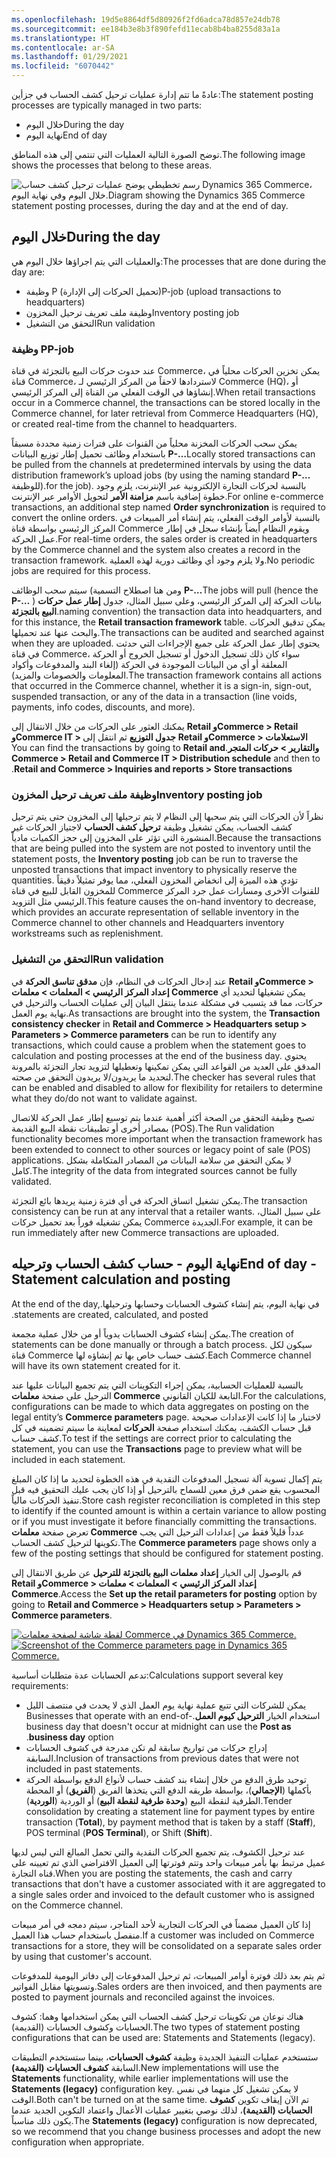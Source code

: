 ```yaml
---
ms.openlocfilehash: 19d5e8864df5d80926f2fd6adca78d857e24db78
ms.sourcegitcommit: ee184b3e8b3f890fefd11ecab8b4ba8255d83a1a
ms.translationtype: HT
ms.contentlocale: ar-SA
ms.lasthandoff: 01/29/2021
ms.locfileid: "6070442"
---
```

<span data-ttu-id="ceec2-101">عادةً ما تتم إدارة عمليات ترحيل كشف الحساب في جزأين:</span><span class="sxs-lookup"><span data-stu-id="ceec2-101">The statement posting processes are typically managed in two parts:</span></span> 

- <span data-ttu-id="ceec2-102">خلال اليوم</span><span class="sxs-lookup"><span data-stu-id="ceec2-102">During the day</span></span>
- <span data-ttu-id="ceec2-103">نهاية اليوم</span><span class="sxs-lookup"><span data-stu-id="ceec2-103">End of day</span></span> 
 
<span data-ttu-id="ceec2-104">توضح الصورة التالية العمليات التي تنتمي إلى هذه المناطق.</span><span class="sxs-lookup"><span data-stu-id="ceec2-104">The following image shows the processes that belong to these areas.</span></span> 

![ <span data-ttu-id="ceec2-105">رسم تخطيطي يوضح عمليات ترحيل كشف حساب Dynamics 365 Commerce، خلال اليوم وفي نهاية اليوم.</span><span class="sxs-lookup"><span data-stu-id="ceec2-105">Diagram showing the Dynamics 365 Commerce statement posting processes, during the day and at the end of day.</span></span>](../media/statement-posting-process.jpg)
 
## <a name="during-the-day"></a><span data-ttu-id="ceec2-106">خلال اليوم</span><span class="sxs-lookup"><span data-stu-id="ceec2-106">During the day</span></span>
<span data-ttu-id="ceec2-107">والعمليات التي يتم اجراؤها خلال اليوم هي:</span><span class="sxs-lookup"><span data-stu-id="ceec2-107">The processes that are done during the day are:</span></span>

- <span data-ttu-id="ceec2-108">وظيفة P (تحميل الحركات إلى الإدارة)</span><span class="sxs-lookup"><span data-stu-id="ceec2-108">P-job (upload transactions to headquarters)</span></span>
- <span data-ttu-id="ceec2-109">وظيفة ملف تعريف ترحيل المخزون</span><span class="sxs-lookup"><span data-stu-id="ceec2-109">Inventory posting job</span></span>
- <span data-ttu-id="ceec2-110">التحقق من التشغيل</span><span class="sxs-lookup"><span data-stu-id="ceec2-110">Run validation</span></span>

### <a name="p-job"></a><span data-ttu-id="ceec2-111">وظيفة P</span><span class="sxs-lookup"><span data-stu-id="ceec2-111">P-job</span></span>
<span data-ttu-id="ceec2-112">عند حدوث حركات البيع بالتجزئة في قناة Commerce، يمكن تخزين الحركات محلياً في قناة Commerce، لاستردادها لاحقاً من المركز الرئيسي لـ Commerce (HQ)، أو إنشاؤها في الوقت الفعلي من القناة إلى المركز الرئيسي.</span><span class="sxs-lookup"><span data-stu-id="ceec2-112">When retail transactions occur in a Commerce channel, the transactions can be stored locally in the Commerce channel, for later retrieval from Commerce Headquarters (HQ), or created real-time from the channel to headquarters.</span></span> 

<span data-ttu-id="ceec2-113">يمكن سحب الحركات المخزنة محلياً من القنوات على فترات زمنية محددة مسبقاً باستخدام وظائف تحميل إطار توزيع البيانات **P-…**</span><span class="sxs-lookup"><span data-stu-id="ceec2-113">Locally stored transactions can be pulled from the channels at predetermined intervals by using the data distribution framework’s upload jobs (by using the naming standard **P-…**</span></span> <span data-ttu-id="ceec2-114">للوظيفة).</span><span class="sxs-lookup"><span data-stu-id="ceec2-114">for the job).</span></span> <span data-ttu-id="ceec2-115">بالنسبة لحركات التجارة الإلكترونية عبر الإنترنت، يلزم وجود خطوة إضافية باسم **مزامنة الأمر** لتحويل الأوامر عبر الإنترنت.</span><span class="sxs-lookup"><span data-stu-id="ceec2-115">For online e-commerce transactions, an additional step named **Order synchronization** is required to convert the online orders.</span></span> <span data-ttu-id="ceec2-116">بالنسبة لأوامر الوقت الفعلي، يتم إنشاء أمر المبيعات في المركز الرئيسي بواسطة قناة Commerce ويقوم النظام أيضاً بإنشاء سجل في إطار عمل الحركة.</span><span class="sxs-lookup"><span data-stu-id="ceec2-116">For real-time orders, the sales order is created in headquarters by the Commerce channel and the system also creates a record in the transaction framework.</span></span> <span data-ttu-id="ceec2-117">ولا يلزم وجود أي وظائف دورية لهذه العملية.</span><span class="sxs-lookup"><span data-stu-id="ceec2-117">No periodic jobs are required for this process.</span></span> 

<span data-ttu-id="ceec2-118">سيتم سحب الوظائف (ومن هنا اصطلاح التسمية **P-…**</span><span class="sxs-lookup"><span data-stu-id="ceec2-118">The jobs will pull (hence the **P-…**</span></span> <span data-ttu-id="ceec2-119">) بيانات الحركة إلى المركز الرئيسي، وعلى سبيل المثال، جدول **إطار عمل حركات البيع بالتجزئة**.</span><span class="sxs-lookup"><span data-stu-id="ceec2-119">naming convention) the transaction data into headquarters, and for this instance, the **Retail transaction framework** table.</span></span> <span data-ttu-id="ceec2-120">يمكن تدقيق الحركات والبحث عنها عند تحميلها.</span><span class="sxs-lookup"><span data-stu-id="ceec2-120">The transactions can be audited and searched against when they are uploaded.</span></span> <span data-ttu-id="ceec2-121">يحتوي إطار عمل الحركة على جميع الإجراءات التي حدثت في قناة Commerce، سواء كان ذلك تسجيل الدخول أو تسجيل الخروج أو الحركة المعلقة أو أي من البيانات الموجودة في الحركة (إلغاء البند والمدفوعات وأكواد المعلومات والخصومات والمزيد).</span><span class="sxs-lookup"><span data-stu-id="ceec2-121">The transaction framework contains all actions that occurred in the Commerce channel, whether it is a sign-in, sign-out, suspended transaction, or any of the data in a transaction (line voids, payments, info codes, discounts, and more).</span></span>

<span data-ttu-id="ceec2-122">يمكنك العثور على الحركات من خلال الانتقال إلى **Retail وCommerce > Retail وCommerce IT > جدول التوزيع** ثم انتقل إلى **Retail وCommerce > ‏‫الاستعلامات والتقارير > حركات المتجر**.</span><span class="sxs-lookup"><span data-stu-id="ceec2-122">You can find the transactions by going to **Retail and Commerce > Retail and Commerce IT > Distribution schedule** and then to **Retail and Commerce > Inquiries and reports > Store transactions**.</span></span>

### <a name="inventory-posting-job"></a><span data-ttu-id="ceec2-123">وظيفة ملف تعريف ترحيل المخزون</span><span class="sxs-lookup"><span data-stu-id="ceec2-123">Inventory posting job</span></span>
<span data-ttu-id="ceec2-124">نظراً لأن الحركات التي يتم سحبها إلى النظام لا يتم ترحيلها إلى المخزون حتى يتم ترحيل كشف الحساب، يمكن تشغيل وظيفة **ترحيل كشف الحساب** لاجتياز الحركات غير المنشورة التي تؤثر على المخزون إلى حجز الكميات مادياً.</span><span class="sxs-lookup"><span data-stu-id="ceec2-124">Because the transactions that are being pulled into the system are not posted to inventory until the statement posts, the **Inventory posting** job can be run to traverse the unposted transactions that impact inventory to physically reserve the quantities.</span></span> <span data-ttu-id="ceec2-125">تؤدي هذه الميزة إلى انخفاض المخزون الفعلي، مما يوفر تمثيلاً دقيقاً للمخزون القابل للبيع في قناة Commerce للقنوات الأخرى ومسارات عمل جرد المركز الرئيسي مثل التزويد.</span><span class="sxs-lookup"><span data-stu-id="ceec2-125">This feature causes the on-hand inventory to decrease, which provides an accurate representation of sellable inventory in the Commerce channel to other channels and Headquarters inventory workstreams such as replenishment.</span></span>

### <a name="run-validation"></a><span data-ttu-id="ceec2-126">التحقق من التشغيل</span><span class="sxs-lookup"><span data-stu-id="ceec2-126">Run validation</span></span> 
<span data-ttu-id="ceec2-127">عند إدخال الحركات في النظام، فإن **مدقق تناسق الحركة** في **Retail وCommerce > إعداد المركز الرئيسي > المعلمات > معلمات Commerce** يمكن تشغيلها لتحديد أي حركات، مما قد يتسبب في مشكلة عندما ينتقل البيان إلى عمليات الحساب والترحيل في نهاية يوم العمل.</span><span class="sxs-lookup"><span data-stu-id="ceec2-127">As transactions are brought into the system, the **Transaction consistency checker** in **Retail and Commerce > Headquarters setup > Parameters > Commerce parameters** can be run to identify any transactions, which could cause a problem when the statement goes to calculation and posting processes at the end of the business day.</span></span> <span data-ttu-id="ceec2-128">يحتوي المدقق على العديد من القواعد التي يمكن تمكينها وتعطيلها لتزويد تجار التجزئة بالمرونة لتحديد ما يريدون/لا يريدون التحقق من صحته.</span><span class="sxs-lookup"><span data-stu-id="ceec2-128">The checker has several rules that can be enabled and disabled to allow for flexibility for retailers to determine what they do/do not want to validate against.</span></span>

<span data-ttu-id="ceec2-129">تصبح وظيفة التحقق من الصحة أكثر أهمية عندما يتم توسيع إطار عمل الحركة للاتصال بمصادر أخرى أو تطبيقات نقطة البيع القديمة (POS).</span><span class="sxs-lookup"><span data-stu-id="ceec2-129">The Run validation functionality becomes more important when the transaction framework has been extended to connect to other sources or legacy point of sale (POS) applications.</span></span> <span data-ttu-id="ceec2-130">لا يمكن التحقق من سلامة البيانات من المصادر المتكاملة بشكل كامل.</span><span class="sxs-lookup"><span data-stu-id="ceec2-130">The integrity of the data from integrated sources cannot be fully validated.</span></span> 

<span data-ttu-id="ceec2-131">يمكن تشغيل اتساق الحركة في أي فترة زمنية يريدها بائع التجزئة.</span><span class="sxs-lookup"><span data-stu-id="ceec2-131">The transaction consistency can be run at any interval that a retailer wants.</span></span> <span data-ttu-id="ceec2-132">على سبيل المثال، يمكن تشغيله فوراً بعد تحميل حركات Commerce الجديدة.</span><span class="sxs-lookup"><span data-stu-id="ceec2-132">For example, it can be run immediately after new Commerce transactions are uploaded.</span></span> 

## <a name="end-of-day---statement-calculation-and-posting"></a><span data-ttu-id="ceec2-133">نهاية اليوم - حساب كشف الحساب وترحيله</span><span class="sxs-lookup"><span data-stu-id="ceec2-133">End of day - Statement calculation and posting</span></span>
<span data-ttu-id="ceec2-134">في نهاية اليوم، يتم إنشاء ‏‫كشوف الحسابات وحسابها وترحيلها.</span><span class="sxs-lookup"><span data-stu-id="ceec2-134">At the end of the day, statements are created, calculated, and posted.</span></span> 

<span data-ttu-id="ceec2-135">يمكن إنشاء كشوف الحسابات يدوياً أو من خلال عملية مجمعة.</span><span class="sxs-lookup"><span data-stu-id="ceec2-135">The creation of statements can be done manually or through a batch process.</span></span> <span data-ttu-id="ceec2-136">سيكون لكل قناة Commerce كشف حساب خاص بها تم إنشاؤه لها.</span><span class="sxs-lookup"><span data-stu-id="ceec2-136">Each Commerce channel will have its own statement created for it.</span></span> 

<span data-ttu-id="ceec2-137">بالنسبة للعمليات الحسابية، يمكن إجراء التكوينات التي يتم تجميع البيانات عليها عند الترحيل على صفحة **معلمات Commerce** التابعة للكيان القانوني.</span><span class="sxs-lookup"><span data-stu-id="ceec2-137">For the calculations, configurations can be made to which data aggregates on posting on the legal entity’s **Commerce parameters** page.</span></span> <span data-ttu-id="ceec2-138">لاختبار ما إذا كانت الإعدادات صحيحة قبل حساب الكشف، يمكنك استخدام صفحة **الحركات** لمعاينة ما سيتم تضمينه في كل كشف حساب.</span><span class="sxs-lookup"><span data-stu-id="ceec2-138">To test if the settings are correct prior to calculating the statement, you can use the **Transactions** page to preview what will be included in each statement.</span></span> 

<span data-ttu-id="ceec2-139">يتم إكمال تسوية آلة تسجيل المدفوعات النقدية في هذه الخطوة لتحديد ما إذا كان المبلغ المحسوب يقع ضمن فرق معين للسماح بالترحيل أو إذا كان يجب عليك التحقيق فيه قبل تنفيذ الحركات مالياً.</span><span class="sxs-lookup"><span data-stu-id="ceec2-139">Store cash register reconciliation is completed in this step to identify if the counted amount is within a certain variance to allow posting or if you must investigate it before financially committing the transactions.</span></span> <span data-ttu-id="ceec2-140">تعرض صفحة **معلمات Commerce** عدداً قليلاً فقط من إعدادات الترحيل التي يجب تكوينها لترحيل كشف الحساب.</span><span class="sxs-lookup"><span data-stu-id="ceec2-140">The **Commerce parameters** page shows only a few of the posting settings that should be configured for statement posting.</span></span> 

<span data-ttu-id="ceec2-141">قم بالوصول إلى الخيار **إعداد معلمات البيع بالتجزئة للترحيل** عن طريق الانتقال إلى **Retail وCommerce > إعداد المركز الرئيسي > المعلمات > معلمات Commerce**.</span><span class="sxs-lookup"><span data-stu-id="ceec2-141">Access the **Set up the retail parameters for posting** option by going to **Retail and Commerce > Headquarters setup > Parameters > Commerce parameters**.</span></span>

<span data-ttu-id="ceec2-142">[![لقطة شاشة لصفحة معلمات Commerce في Dynamics 365 Commerce.](../media/setup-retail-parameters-posting.jpg)](../media/setup-retail-parameters-posting.jpg#lightbox)</span><span class="sxs-lookup"><span data-stu-id="ceec2-142">[![Screenshot of the Commerce parameters page in Dynamics 365 Commerce.](../media/setup-retail-parameters-posting.jpg)](../media/setup-retail-parameters-posting.jpg#lightbox)</span></span>


<span data-ttu-id="ceec2-143">تدعم الحسابات عدة متطلبات أساسية:</span><span class="sxs-lookup"><span data-stu-id="ceec2-143">Calculations support several key requirements:</span></span>

- <span data-ttu-id="ceec2-144">يمكن للشركات التي تتبع عملية نهاية يوم العمل الذي لا يحدث في منتصف الليل استخدام الخيار **‬‏‫الترحيل كيوم العمل‬‏‫**.</span><span class="sxs-lookup"><span data-stu-id="ceec2-144">Businesses that operate with an end-of-business day that doesn't occur at midnight can use the **Post as business day** option.</span></span>
- <span data-ttu-id="ceec2-145">إدراج حركات من تواريخ سابقة لم تكن مدرجة في كشوف الحسابات السابقة.</span><span class="sxs-lookup"><span data-stu-id="ceec2-145">Inclusion of transactions from previous dates that were not included in past statements.</span></span> 
- <span data-ttu-id="ceec2-146">توحيد طرق الدفع من خلال إنشاء بند كشف حساب لأنواع الدفع بواسطة الحركة بأكملها (**الإجمالي**)، بواسطة طريقه الدفع التي يتخذها الفريق (**الفريق**) أو المحطة الطرفية لنقطة البيع (**وحدة طرفية لنقطة البيع**) أو الوردية (**الوردية**).</span><span class="sxs-lookup"><span data-stu-id="ceec2-146">Tender consolidation by creating a statement line for payment types by entire transaction (**Total**), by payment method that is taken by a staff (**Staff**), POS terminal (**POS Terminal**), or Shift (**Shift**).</span></span>

<span data-ttu-id="ceec2-147">عند ترحيل الكشوف، يتم تجميع الحركات النقدية والتي تحمل المبالغ التي ليس لديها عميل مرتبط بها بأمر مبيعات واحد وتتم فوترتها إلى العميل الافتراضي الذي تم تعيينه على قناه التجارة.</span><span class="sxs-lookup"><span data-stu-id="ceec2-147">When you are posting the statements, the cash and carry transactions that don't have a customer associated with it are aggregated to a single sales order and invoiced to the default customer who is assigned on the Commerce channel.</span></span> 

<span data-ttu-id="ceec2-148">إذا كان العميل مضمناً في الحركات التجارية لأحد المتاجر، سيتم دمجه في أمر مبيعات منفصل باستخدام حساب هذا العميل.</span><span class="sxs-lookup"><span data-stu-id="ceec2-148">If a customer was included on Commerce transactions for a store, they will be consolidated on a separate sales order by using that customer's account.</span></span> 

<span data-ttu-id="ceec2-149">ثم يتم بعد ذلك فوترة أوامر المبيعات، ثم ترحيل المدفوعات إلى دفاتر اليومية للمدفوعات وتسويتها مقابل الفواتير.</span><span class="sxs-lookup"><span data-stu-id="ceec2-149">Sales orders are then invoiced, and then payments are posted to payment journals and reconciled against the invoices.</span></span> 

<span data-ttu-id="ceec2-150">هناك نوعان من تكوينات ترحيل كشف الحساب التي يمكن استخدامها وهما: كشوف الحسابات وكشوف الحسابات (القديمة).</span><span class="sxs-lookup"><span data-stu-id="ceec2-150">The two types of statement posting configurations that can be used are: Statements and Statements (legacy).</span></span>

<span data-ttu-id="ceec2-151">ستستخدم عمليات التنفيذ الجديدة وظيفة **كشوف الحسابات**، بينما ستستخدم التطبيقات السابقة **كشوف الحسابات (القديمة)**.</span><span class="sxs-lookup"><span data-stu-id="ceec2-151">New implementations will use the **Statements** functionality, while earlier implementations will use the **Statements (legacy)** configuration key.</span></span> <span data-ttu-id="ceec2-152">لا يمكن تشغيل كل منهما في نفس الوقت.</span><span class="sxs-lookup"><span data-stu-id="ceec2-152">Both can't be turned on at the same time.</span></span> <span data-ttu-id="ceec2-153">تم الآن إيقاف تكوين **كشوف الحسابات (القديمة)**، لذلك نوصي بتغيير عمليات الأعمال واعتماد التكوين الجديد عندما يكون ذلك مناسباً.</span><span class="sxs-lookup"><span data-stu-id="ceec2-153">The **Statements (legacy)** configuration is now deprecated, so we recommend that you change business processes and adopt the new configuration when appropriate.</span></span> 
